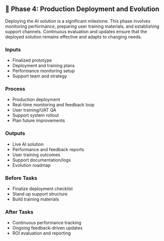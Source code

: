 ## 📍 Phase 4: Production Deployment and Evolution

Deploying the AI solution is a significant milestone. This phase involves monitoring performance, preparing user training materials, and establishing support channels. Continuous evaluation and updates ensure that the deployed solution remains effective and adapts to changing needs.

### Inputs
- Finalized prototype
- Deployment and training plans
- Performance monitoring setup
- Support team and strategy

### Process
- Production deployment
- Real-time monitoring and feedback loop
- User training/UAT QA
- Support system rollout
- Plan future improvements

### Outputs
- Live AI solution
- Performance and feedback reports
- User training outcomes
- Support documentation/logs
- Evolution roadmap

### Before Tasks
- Finalize deployment checklist
- Stand up support structure
- Build training materials

### After Tasks
- Continuous performance tracking
- Ongoing feedback-driven updates
- ROI evaluation and reporting

